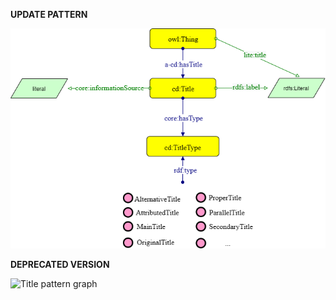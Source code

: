 **UPDATE PATTERN**


![Title pattern graph](https://github.com/ICCD-MiBACT/ArCo/blob/DEV-1.3.0/ArCo-release/test/2.0/Title/Title-Pattern.drawio.png?raw=true)


**DEPRECATED VERSION**


![Title pattern graph](https://github.com/ICCD-MiBACT/ArCo/blob/DEV-1.3.0/ArCo-release/test/2.0/Sex/Title-v1.2.drawio.png?raw=true)
